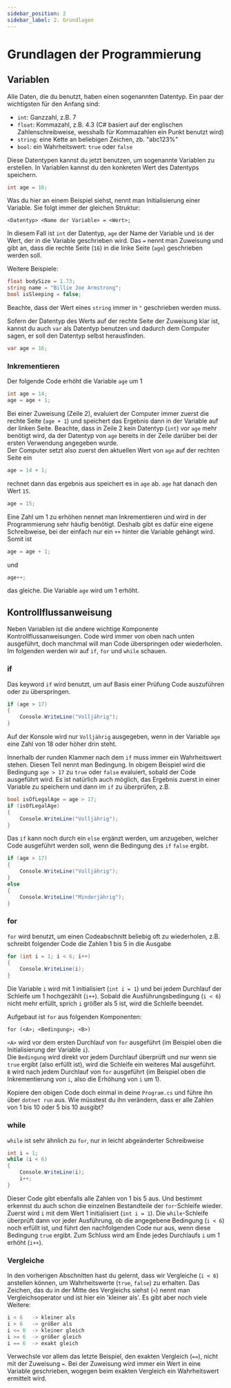 ```yaml
---
sidebar_position: 2
sidebar_label: 2. Grundlagen
---
```


# Grundlagen der Programmierung

## Variablen

Alle Daten, die du benutzt, haben einen sogenannten Datentyp. Ein paar der wichtigsten für den Anfang sind:
- `int`: Ganzzahl, z.B. 7
- `float`: Kommazahl, z.B. 4.3 (C# basiert auf der englischen Zahlenschreibweise, wesshalb für Kommazahlen ein Punkt benutzt wird)
- `string`: eine Kette an beliebigen Zeichen, zb. "abc123%"
- `bool`: ein Wahrheitswert: `true` oder `false`

Diese Datentypen kannst du jetzt benutzen, um sogenannte Variablen zu erstellen. In Variablen kannst du den konkreten Wert des Datentyps speichern.
```cs
int age = 16;
```
Was du hier an einem Beispiel siehst, nennt man Initialisierung einer Variable. Sie folgt immer der gleichen Struktur:
```
<Datentyp> <Name der Variable> = <Wert>;
```
In diesem Fall ist `int` der Datentyp, `age` der Name der Variable und `16` der Wert, der in die Variable geschrieben wird. Das `=` nennt man Zuweisung und gibt an, dass die rechte Seite (`16`) in die linke Seite (`age`) geschrieben werden soll.

Weitere Beispiele:
```cs
float bodySize = 1.73;
string name = "Billie Joe Armstrong";
bool isSleeping = false;
```
Beachte, dass der Wert eines `string` immer in `"` geschrieben werden muss.


Sofern der Datentyp des Werts auf der rechte Seite der Zuweisung klar ist, kannst du auch `var` als Datentyp benutzen und dadurch dem Computer sagen, er soll den Datentyp selbst herausfinden.
```cs
var age = 16;
```

### Inkrementieren
Der folgende Code erhöht die Variable `age` um 1
```cs
int age = 14;
age = age + 1;
```

Bei einer Zuweisung (Zeile 2), evaluiert der Computer immer zuerst die rechte Seite (`age + 1`) und speichert das Ergebnis dann in der Variable auf der linken Seite. Beachte, dass in Zeile 2 kein Datentyp (`int`) vor `age` mehr benötigt wird, da der Datentyp von `age` bereits in der Zeile darüber bei der ersten Verwendung angegeben wurde.<br/>
Der Computer setzt also zuerst den aktuellen Wert von `age` auf der rechten Seite ein
```cs
age = 14 + 1;
```
rechnet dann das ergebnis aus speichert es in `age` ab. `age` hat danach den Wert `15`.
```cs
age = 15;
```

Eine Zahl um 1 zu erhöhen nennet man Inkrementieren und wird in der Programmierung sehr häufig benötigt. Deshalb gibt es dafür eine eigene Schreibweise, bei der einfach nur ein `++` hinter die Variable gehängt wird. Somit ist 
```cs
age = age + 1;
```
und
```cs
age++;
```
das gleiche. Die Variable `age` wird um 1 erhöht.


## Kontrollflussanweisung
Neben Variablen ist die andere wichtige Komponente Kontrollflussanweisungen. Code wird immer von oben nach unten ausgeführt, doch manchmal will man Code überspringen oder wiederholen. Im folgenden werden wir auf `if`, `for` und `while` schauen.

### if
Das keyword `if` wird benutzt, um auf Basis einer Prüfung Code auszuführen oder zu überspringen.
```cs
if (age > 17)
{
	Console.WriteLine("Volljährig");
}
```
Auf der Konsole wird nur `Volljährig` ausgegeben, wenn in der Variable `age` eine Zahl von 18 oder höher drin steht.

Innerhalb der runden Klammer nach dem `if` muss immer ein Wahrheitswert stehen. Diesen Teil nennt man Bedingung. In obigem Beispiel wird die Bedingung `age > 17` zu `true` oder `false` evaluiert, sobald der Code ausgeführt wird. Es ist natürlich auch möglich, das Ergebnis zuerst in einer Variable zu speichern und dann im `if` zu überprüfen, z.B.
```cs
bool isOfLegalAge = age > 17;
if (isOfLegalAge)
{
	Console.WriteLine("Volljährig");
}
```

Das `if` kann noch durch ein `else` ergänzt werden, um anzugeben, welcher Code ausgeführt werden soll, wenn die Bedingung des `if` `false` ergibt.
```cs
if (age > 17)
{
	Console.WriteLine("Volljährig");
}
else
{
	Console.WriteLine("Minderjährig");
}
```

### for

`for` wird benutzt, um einen Codeabschnitt beliebig oft zu wiederholen, z.B. schreibt folgender Code die Zahlen 1 bis 5 in die Ausgabe
```cs
for (int i = 1; i < 6; i++)
{
    Console.WriteLine(i);
}
```
Die Variable `i` wird mit 1 initialisiert (`int i = 1`) und bei jedem Durchlauf der Schleife um 1 hochgezählt (`i++`). Sobald die Ausführungsbedingung (`i < 6`) nicht mehr erfüllt, sprich `i` größer als 5 ist, wird die Schleife beendet. 

Aufgebaut ist `for` aus folgenden Komponenten:
```
for (<A>; <Bedingung>; <B>)
```

`<A>` wird vor dem ersten Durchlauf von `for` ausgeführt (im Beispiel oben die Initialisierung der Variable `i`).<br/>
Die `Bedingung` wird direkt vor jedem Durchlauf überprüft und nur wenn sie `true` ergibt (also erfüllt ist), wird die Schleife ein weiteres Mal ausgeführt.<br/>
`B` wird nach jedem Durchlauf von `for` ausgeführt (im Beispiel oben die Inkrementierung von `i`, also die Erhöhung von `i` um 1).

Kopiere den obigen Code doch einmal in deine `Program.cs` und führe ihn über `dotnet run` aus. Wie müsstest du ihn verändern, dass er alle Zahlen von 1 bis 10 oder 5 bis 10 ausgibt?

### while

`while` ist sehr ähnlich zu `for`, nur in leicht abgeänderter Schreibweise
```cs
int i = 1;
while (i < 6)
{
    Console.WriteLine(i);
    i++;
}
```

Dieser Code gibt ebenfalls alle Zahlen von 1 bis 5 aus. Und bestimmt erkennst du auch schon die einzelnen Bestandteile der `for`-Schleife wieder. Zuerst wird `i` mit dem Wert 1 initialisiert (`int i = 1`). Die `while`-Schleife überprüft dann vor jeder Ausführung, ob die angegebene Bedingung (`i < 6`) noch erfüllt ist, und führt den nachfolgenden Code nur aus, wenn diese Bedingung `true` ergibt. Zum Schluss wird am Ende jedes Durchlaufs `i` um 1 erhöht (`i++`).

### Vergleiche

In den vorherigen Abschnitten hast du gelernt, dass wir Vergleiche (`i < 6`) anstellen können, um Wahrheitswerte (`true`, `false`) zu erhalten. Das Zeichen, das du in der Mitte des Vergleichs siehst (`<`) nennt man Vergleichsoperator und ist hier ein 'kleiner als'. Es gibt aber noch viele Weitere:
```cs
i < 6   -> kleiner als
i > 6   -> größer als
i <= 6  -> kleiner gleich
i >= 6  -> größer gleich
i == 6  -> exakt gleich
```

Verwechsle vor allem das letzte Beispiel, den exakten Vergleich (`==`), nicht mit der Zuweisung `=`. Bei der Zuweisung wird immer ein Wert in eine Variable geschrieben, wogegen beim exakten Vergleich ein Wahrheitswert ermittelt wird.
